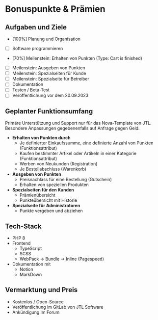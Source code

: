 # Bonuspunkte & Prämien

## Aufgaben und Ziele

- [100%]  Planung und Organisation
- [ ]  Software programmieren
  - [70%]  Meilenstein: Erhalten von Punkten (Type: Cart is finished)
  - [ ]  Meilenstein: Ausgeben von Punkten
  - [ ]  Meilenstein: Spezialseiten für Kunde
  - [ ]  Meilenstein: Spezialseite für Betreiber
- [ ]  Dokumentation
- [ ]  Testen / Beta-Test
- [ ]  Veröffentlichung vor dem 20.09.2023

## Geplanter Funktionsumfang

Primäre Unterstützung und Support nur für das Nova-Template von JTL. Besondere Anpassungen gegebenenfalls auf Anfrage gegen Geld.

- **Erhalten von Punkten durch**
  - Je definierter Einkaufssumme, eine definierte Anzahl von Punkten (Funktionsattribut)
  - Kaufen bestimmter Artikel oder Artikeln in einer Kategorie (Funktionsattribut)
  - Werben von Neukunden (Registration)
  - Je Bestellabschluss (Warenkorb)
- **Ausgeben von Punkten**
  - Preisnachlass für eine Bestellung (Gutschein)
  - Erhalten von speziellen Produkten
- **Spezialseiten für den Kunden**
  - Prämienübersicht
  - Punkteübersicht mit Historie
- **Spezialseite für Administratoren**
  - Punkte vergeben und abziehen

## Tech-Stack

- PHP 8
- Frontend
  - TypeScript
  - SCSS
  - WebPack → Bundle → Inline (Pagespeed)
- Dokumentation mit
  - Notion
  - MarkDown

## Vermarktung und Preis

- Kostenlos / Open-Source
- Veröffentlichung im GitLab von JTL Software
- Ankündigung im Forum
